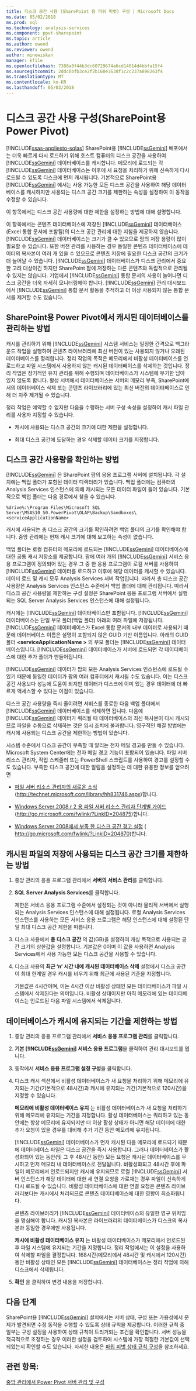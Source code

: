 ```yaml
---
title: 디스크 공간 사용 (SharePoint 용 파워 피벗) 구성 | Microsoft Docs
ms.date: 05/02/2018
ms.prod: sql
ms.technology: analysis-services
ms.component: ppvt-sharepoint
ms.topic: article
ms.author: owend
ms.reviewer: owend
author: minewiskan
manager: kfile
ms.openlocfilehash: 7388a8f44b3dc60729674a6cd14014d4bbfa15f4
ms.sourcegitcommit: 2ddc0bfb3ce2f2b160e3638f1c2c237a898263f4
ms.translationtype: MT
ms.contentlocale: ko-KR
ms.lasthandoff: 05/03/2018
---
```

# <a name="configure-disk-space-usage-power-pivot-for-sharepoint"></a>디스크 공간 사용 구성(SharePoint용 Power Pivot)
[!INCLUDE[ssas-appliesto-sqlas](../../includes/ssas-appliesto-sqlas.md)]
  SharePoint용 [!INCLUDE[ssGemini](../../includes/ssgemini-md.md)] 배포에서는 더욱 빠르게 다시 로드하기 위해 호스트 컴퓨터의 디스크 공간을 사용하여 [!INCLUDE[ssGemini](../../includes/ssgemini-md.md)] 데이터베이스를 캐시합니다. 메모리에 로드되는 각 [!INCLUDE[ssGemini](../../includes/ssgemini-md.md)] 데이터베이스는 이후에 새 요청을 처리하기 위해 신속하게 다시 로드될 수 있도록 디스크에 먼저 캐시됩니다. 기본적으로 SharePoint용 [!INCLUDE[ssGemini](../../includes/ssgemini-md.md)] 에서는 사용 가능한 모든 디스크 공간을 사용하여 해당 데이터베이스를 캐시하지만 사용되는 디스크 공간 크기를 제한하는 속성을 설정하여 이 동작을 수정할 수 있습니다.  
  
 이 항목에서는 디스크 공간 사용량에 대한 제한을 설정하는 방법에 대해 설명합니다.  
  
 이 항목에서는 콘텐츠 데이터베이스에 저장된 [!INCLUDE[ssGemini](../../includes/ssgemini-md.md)] 데이터베이스(Excel 통합 문서에 포함됨)의 디스크 공간 관리에 대한 지침을 제공하지 않습니다. [!INCLUDE[ssGemini](../../includes/ssgemini-md.md)] 데이터베이스는 크기가 클 수 있으므로 팜의 저장 용량이 많이 필요할 수 있습니다. 또한 버전 관리를 사용하는 경우 동일한 콘텐츠 데이터베이스에 데이터의 복사본이 여러 개 있을 수 있으므로 콘텐츠 저장에 필요한 디스크 공간의 크기가 더 늘어날 수 있습니다. [!INCLUDE[ssGemini](../../includes/ssgemini-md.md)] 데이터베이스가 디스크 관리에서 중요한 고려 대상이긴 하지만 SharePoint 팜에 저장하는 다른 콘텐츠와 독립적으로 관리될 수 있지는 않습니다. 기업에서 [!INCLUDE[ssGemini](../../includes/ssgemini-md.md)] 통합 문서의 사용이 늘어나면 디스크 공간을 더욱 자세히 모니터링해야 합니다. [!INCLUDE[ssGemini](../../includes/ssgemini-md.md)] 관리 대시보드에서 [!INCLUDE[ssGemini](../../includes/ssgemini-md.md)] 통합 문서 활동을 추적하고 더 이상 사용되지 않는 통합 문서를 제거할 수도 있습니다.  
  
## <a name="how-power-pivot-for-sharepoint-manages-cached-databases"></a>SharePoint용 Power Pivot에서 캐시된 데이터베이스를 관리하는 방법  
 캐시를 관리하기 위해 [!INCLUDE[ssGemini](../../includes/ssgemini-md.md)] 시스템 서비스는 일정한 간격으로 백그라운드 작업을 실행하여 콘텐츠 라이브러리에 최신 버전이 있는 사용되지 않거나 오래된 데이터베이스를 정리합니다. 정리 작업의 목적은 메모리에서 비활성 데이터베이스를 언로드하고 파일 시스템에서 사용하지 않는 캐시된 데이터베이스를 삭제하는 것입니다. 정리 작업은 장기적인 유지 관리를 위해 수행되며 데이터베이스가 시스템에 무기한 남아 있지 않도록 합니다. 활성 서버에서 데이터베이스는 서버의 메모리 부족, SharePoint에서의 데이터베이스 삭제 또는 콘텐츠 라이브러리에 있는 최신 버전의 데이터베이스로 인해 더 자주 제거될 수 있습니다.  
  
 정리 작업은 예약할 수 없지만 다음을 수행하는 서버 구성 속성을 설정하여 캐시 파일 관리를 사용자 지정할 수 있습니다.  
  
-   캐시에 사용되는 디스크 공간의 크기에 대한 제한을 설정합니다.  
  
-   최대 디스크 공간에 도달하는 경우 삭제할 데이터 크기를 지정합니다.  
  
## <a name="how-to-check-disk-space-usage"></a>디스크 공간 사용량을 확인하는 방법  
 [!INCLUDE[ssGemini](../../includes/ssgemini-md.md)] 은 SharePoint 팜의 응용 프로그램 서버에 설치됩니다. 각 설치에는 백업 폴더가 포함된 데이터 디렉터리가 있습니다. 백업 폴더에는 컴퓨터의 Analysis Services 인스턴스에 의해 캐시되는 모든 데이터 파일이 들어 있습니다. 기본적으로 백업 폴더는 다음 경로에서 찾을 수 있습니다.  
  
 `%drive%:\Program Files\Microsoft SQL Server\MSAS10_50.PowerPivot\OLAP\Backup\Sandboxes\<serviceApplicationName>`  
  
 캐시에 사용되는 총 디스크 공간의 크기를 확인하려면 백업 폴더의 크기를 확인해야 합니다. 중앙 관리에는 현재 캐시 크기에 대해 보고하는 속성이 없습니다.  
  
 백업 폴더는 로컬 컴퓨터의 메모리에 로드되는 [!INCLUDE[ssGemini](../../includes/ssgemini-md.md)] 데이터베이스에 대한 공통 캐시 저장소를 제공합니다. 팜에 여러 개의 [!INCLUDE[ssGemini](../../includes/ssgemini-md.md)] 서비스 응용 프로그램이 정의되어 있는 경우 그 중 한 응용 프로그램이 로컬 서버를 사용하여 [!INCLUDE[ssGemini](../../includes/ssgemini-md.md)] 데이터를 로드하고 이후에 해당 데이터를 캐시할 수 있습니다. 데이터 로드 및 캐시 모두 Analysis Services 서버 작업입니다. 따라서 총 디스크 공간 사용량은 Analysis Services 인스턴스 수준에서 백업 폴더에 대해 관리됩니다. 따라서 디스크 공간 사용량을 제한하는 구성 설정은 SharePoint 응용 프로그램 서버에서 실행되는 SQL Server Analysis Services 인스턴스에 대해 설정됩니다.  
  
 캐시에는 [!INCLUDE[ssGemini](../../includes/ssgemini-md.md)] 데이터베이스만 포함됩니다. [!INCLUDE[ssGemini](../../includes/ssgemini-md.md)] 데이터베이스는 단일 부모 폴더(백업 폴더) 아래의 여러 파일에 저장됩니다. [!INCLUDE[ssGemini](../../includes/ssgemini-md.md)] 데이터베이스가 Excel 통합 문서의 내부 데이터로 사용되기 때문에 데이터베이스 이름은 설명이 포함되지 않은 GUID 기반 이름입니다. 아래의 GUID 폴더  **\<serviceApplicationName >** 의 부모 폴더는 [!INCLUDE[ssGemini](../../includes/ssgemini-md.md)] 데이터베이스입니다. [!INCLUDE[ssGemini](../../includes/ssgemini-md.md)] 데이터베이스가 서버에 로드되면 각 데이터베이스에 대한 추가 폴더가 만들어집니다.  
  
 [!INCLUDE[ssGemini](../../includes/ssgemini-md.md)] 데이터가 팜의 모든 Analysis Services 인스턴스에 로드될 수 있기 때문에 동일한 데이터가 팜의 여러 컴퓨터에서 캐시될 수도 있습니다. 이는 디스크 공간 사용보다 성능에 도움이 되지만 데이터가 디스크에 이미 있는 경우 데이터에 더 빠르게 액세스할 수 있다는 이점이 있습니다.  
  
 디스크 공간 사용량을 즉시 줄이려면 서비스를 종료한 다음 백업 폴더에서 [!INCLUDE[ssGemini](../../includes/ssgemini-md.md)] 데이터베이스를 삭제하면 됩니다. 다음에 [!INCLUDE[ssGemini](../../includes/ssgemini-md.md)] 데이터가 쿼리될 때 데이터베이스의 최신 복사본이 다시 캐시되므로 파일을 수동으로 삭제하는 것은 임시 조치에 불과합니다. 영구적인 해결 방법에는 캐시에 사용되는 디스크 공간을 제한하는 방법이 있습니다.  
  
 시스템 수준에서 디스크 공간이 부족할 때 알리는 전자 메일 경고를 만들 수 있습니다. Microsoft System Center에는 전자 메일 경고 기능이 포함되어 있습니다. 파일 서버 리소스 관리자, 작업 스케줄러 또는 PowerShell 스크립트를 사용하여 경고를 설정할 수도 있습니다. 부족한 디스크 공간에 대한 알림을 설정하는 데 대한 유용한 정보를 얻으려면  
  
-   [파일 서버 리소스 관리자의 새로운 소식](http://technet.microsoft.com/library/hh831746.aspx) (http://technet.microsoft.com/library/hh831746.aspx)합니다.  
  
-   [Windows Server 2008 r 2 용 파일 서버 리소스 관리자 단계별 가이드](http://go.microsoft.com/fwlink/?LinkID=204875) (http://go.microsoft.com/fwlink/?LinkID=204875)합니다.  
  
-   [Windows Server 2008에서 부족 한 디스크 공간 경고 설정](http://go.microsoft.com/fwlink/?LinkID=204870) ( http://go.microsoft.com/fwlink/?LinkID=204870)합니다.  
  
## <a name="how-to-limit-the-amount-of-disk-space-used-for-storing-cached-files"></a>캐시된 파일의 저장에 사용되는 디스크 공간 크기를 제한하는 방법  
  
1.  중앙 관리의 응용 프로그램 관리에서 **서버의 서비스 관리**를 클릭합니다.  
  
2.  **SQL Server Analysis Services**를 클릭합니다.  
  
     제한은 서비스 응용 프로그램 수준에서 설정되는 것이 아니라 물리적 서버에서 실행되는 Analysis Services 인스턴스에 대해 설정됩니다. 로컬 Analysis Services 인스턴스를 사용하는 모든 서비스 응용 프로그램은 해당 인스턴스에 대해 설정된 단일 최대 디스크 공간 제한을 따릅니다.  
  
3.  디스크 사용에서 **총 디스크 공간** 의 값(GB)을 설정하여 캐싱 목적으로 사용되는 공간 크기의 상한값을 설정합니다. 기본값은 0이며 이 값을 사용하면 Analysis Services에서 사용 가능한 모든 디스크 공간을 사용할 수 있습니다.  
  
4.  디스크 사용의 **최근 ‘n’ 시간 내에 캐시된 데이터베이스 삭제** 설정에서 디스크 공간이 최대 한계일 경우 캐시를 비우기 위해 최근에 사용된 기준을 지정합니다.  
  
     기본값은 4시간이며, 이는 4시간 이상 비활성 상태인 모든 데이터베이스가 파일 시스템에서 삭제된다는 의미입니다. 비활성 상태이지만 아직 메모리에 있는 데이터베이스는 언로드된 다음 파일 시스템에서 삭제됩니다.  
  
## <a name="how-to-limit-how-long-a-database-is-kept-in-the-cache"></a>데이터베이스가 캐시에 유지되는 기간을 제한하는 방법  
  
1.  중앙 관리의 응용 프로그램 관리에서 **서비스 응용 프로그램 관리**를 클릭합니다.  
  
2.  **기본 [!INCLUDE[ssGemini](../../includes/ssgemini-md.md)] 서비스 응용 프로그램**을 클릭하여 관리 대시보드를 엽니다.  
  
3.  동작에서 **서비스 응용 프로그램 설정 구성**을 클릭합니다.  
  
4.  디스크 캐시 섹션에서 비활성 데이터베이스가 새 요청을 처리하기 위해 메모리에 유지되는 기간(기본적으로 48시간)과 캐시에 유지되는 기간(기본적으로 120시간)을 지정할 수 있습니다.  
  
     **메모리에 비활성 데이터베이스 유지** 는 비활성 데이터베이스가 새 요청을 처리하기 위해 메모리에 유지되는 기간을 지정합니다. 활성 데이터베이스는 쿼리하고 있는 동안에는 항상 메모리에 유지되지만 더 이상 활성 상태가 아니면 해당 데이터에 대한 추가 요청이 있을 경우를 대비해 추가 기간 동안 메모리에 유지됩니다.  
  
     [!INCLUDE[ssGemini](../../includes/ssgemini-md.md)] 데이터베이스가 먼저 캐시된 다음 메모리에 로드되기 때문에 데이터베이스 파일은 디스크 공간을 즉시 사용합니다. 그러나 데이터베이스가 활성화되어 있는 동안(및 그 후 48시간 동안) 모든 요청은 캐시된 데이터베이스를 무시하고 먼저 메모리 내 데이터베이스로 전달됩니다. 비활성화되고 48시간 후에 파일이 메모리에서 언로드되지만 캐시에 유지되므로 로컬 [!INCLUDE[ssGemini](../../includes/ssgemini-md.md)] 서버 인스턴스가 해당 데이터에 대한 새 연결 요청을 가로채는 경우 파일이 신속하게 다시 로드될 수 있습니다. 비활성 데이터베이스에 대한 연결 요청은 콘텐츠 라이브러리보다는 캐시에서 처리되므로 콘텐츠 데이터베이스에 대한 영향이 최소화됩니다.  
  
     콘텐츠 라이브러리가 [!INCLUDE[ssGemini](../../includes/ssgemini-md.md)] 데이터베이스의 유일한 영구 위치임을 명심해야 합니다. 캐시된 복사본은 라이브러리의 데이터베이스가 디스크의 복사본과 동일한 경우에만 사용됩니다.  
  
     **캐시에 비활성 데이터베이스 유지** 는 비활성 데이터베이스가 메모리에서 언로드된 후 파일 시스템에 유지되는 기간을 지정합니다. 정리 작업에서는 이 설정을 사용하여 삭제할 파일을 결정합니다. 168시간(메모리에서 48시간 및 캐시에서 120시간) 동안 비활성 상태인 모든 [!INCLUDE[ssGemini](../../includes/ssgemini-md.md)] 데이터베이스는 정리 작업에 의해 디스크에서 삭제됩니다.  
  
5.  **확인** 을 클릭하여 변경 내용을 저장합니다.  
  
## <a name="next-steps"></a>다음 단계  
 SharePoint용 [!INCLUDE[ssGemini](../../includes/ssgemini-md.md)] 설치에서는 서버 상태, 구성 또는 가용성에서 문제가 발견되면 수정 동작을 수행할 수 있도록 상태 규칙을 제공합니다. 이러한 규칙 중 일부는 구성 설정을 사용하여 상태 규칙이 트리거되는 조건을 확인합니다. 서버 성능을 적극적으로 조정하는 경우 이러한 설정을 검토하여 시스템에 가장 적절한 기본값이 선택되었는지 확인할 수도 있습니다. 자세한 내용은 [파워 피벗 상태 규칙 구성](../../analysis-services/power-pivot-sharepoint/configure-power-pivot-health-rules.md)을 참조하세요.  
  
## <a name="see-also"></a>관련 항목:  
 [중앙 관리에서 Power Pivot 서버 관리 및 구성](../../analysis-services/power-pivot-sharepoint/power-pivot-server-administration-and-configuration-in-central-administration.md)  
  
  
